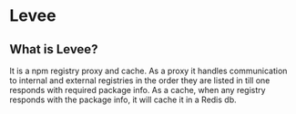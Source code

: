 # Levee

## What is Levee?
It is a npm registry proxy and cache. As a proxy it handles communication to internal and external registries in the order they are listed in till one responds with required package info. As a cache, when any registry responds with the package info, it will cache it in a Redis db.
